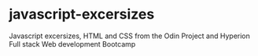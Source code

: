 # javascript-excersizes

Javascript excersizes, HTML and CSS from the Odin Project and Hyperion Full stack Web development Bootcamp

